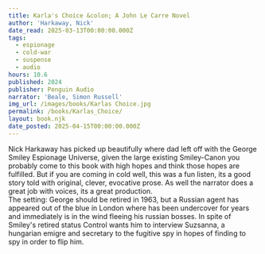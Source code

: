 ```yaml
---
title: Karla's Choice &colon; A John Le Carre Novel
author: 'Harkaway, Nick'
date_read: 2025-03-13T00:00:00.000Z
tags:
  - espionage
  - cold-war
  - suspense
  - audio
hours: 10.6
published: 2024
publisher: Penguin Audio
narrator: 'Beale, Simon Russell'
img_url: /images/books/Karlas Choice.jpg
permalink: /books/Karlas_Choice/
layout: book.njk
date_posted: 2025-04-15T00:00:00.000Z
---
```

Nick Harkaway has picked up beautifully where dad left off with the George Smiley Espionage Universe, given the large existing Smiley-Canon you probably come to this book with high hopes and think those hopes are fulfilled.  But if you are coming in cold well, this was a fun listen, its a good story told with original, clever, evocative prose. As well the narrator does a great job with voices, its a great production.  
The setting: George should be retired in 1963, but a Russian agent has appeared out of the blue in London where has been undercover for years and immediately is in the wind fleeing his russian bosses.  In spite of Smiley's retired status Control wants him to interview Suzsanna, a hungarian emigre and secretary to the fugitive spy in hopes of finding to spy in order to flip him.  
